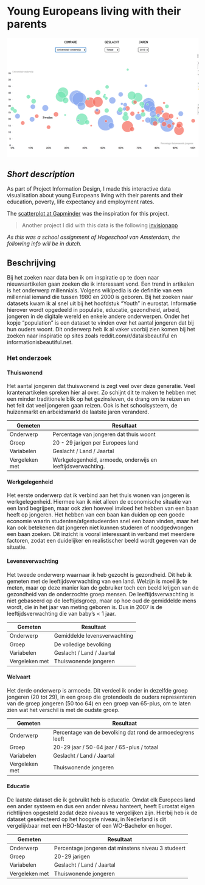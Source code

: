 # Young Europeans living with their parents

![Preview of this visualisation](schermafbeelding.png)

## ***Short description***
As part of Project Information Design, I made this interactive data visualisation about young Europeans living with their parents and their education, poverty, life expectancy and employment rates.

The [scatterplot at Gapminder](https://www.gapminder.org/tools/) was the inspiration for this project.

> Another project I did with this data is the following [invisionapp](https://projects.invisionapp.com/m/share/36EEBGKVN#/263047567)

_As this was a school assignment of Hogeschool van Amsterdam, the following info will be in dutch._

## Beschrijving 

Bij het zoeken naar data ben ik om inspiratie op te doen naar nieuwsartikelen gaan zoeken die ik interessant vond. Een trend in artikelen is het onderwerp millennials. Volgens wikipedia is de definitie van een millennial iemand die tussen 1980 en 2000 is geboren. Bij het zoeken naar datasets kwam ik al snel uit bij het hoofdstuk “Youth” in eurostat. Informatie hierover wordt opgedeeld in populatie, educatie, gezondheid, arbeid, jongeren in de digitale wereld en enkele andere onderwerpen. Onder het kopje “population” is een dataset te vinden over het aantal jongeren dat bij hun ouders woont. Dit onderwerp heb ik al vaker voorbij zien komen bij het zoeken naar inspiratie op sites zoals reddit.com/r/dataisbeautiful en informationisbeautiful.net. 

### Het onderzoek

#### Thuiswonend
Het aantal jongeren dat thuiswonend is zegt veel over deze generatie. Veel krantenartikelen spreken hier al over. Zo schijnt dit te maken te hebben met een minder traditionele blik op het gezinsleven, de drang om te reizen en het feit dat veel jongeren gaan reizen. Ook is het schoolsysteem, de huizenmarkt en arbeidsmarkt de laatste jaren veranderd.

Gemeten | Resultaat
--- | ---
Onderwerp | Percentage van jongeren dat thuis woont
Groep	|	20 - 29 jarigen per Europees land
Variabelen |	Geslacht / Land / Jaartal
Vergeleken met |		Werkgelegenheid, armoede, onderwijs en 							leeftijdsverwachting.


#### Werkgelegenheid 
Het eerste onderwerp dat ik verbind aan het thuis wonen van jongeren is werkgelegenheid. Hiermee kan ik niet alleen de economische situatie van een land begrijpen, maar ook zien hoeveel invloed het hebben van een baan heeft op jongeren. Het hebben van een baan kan duiden op een goede economie waarin studenten/afgestudeerden snel een baan vinden, maar het kan ook betekenen dat jongeren niet kunnen studeren of noodgedwongen een baan zoeken. Dit inzicht is vooral interessant in verband met meerdere factoren, zodat een duidelijker en realistischer beeld wordt gegeven van de situatie.

#### Levensverwachting 

Het tweede onderwerp waarnaar ik heb gezocht is gezondheid. Dit heb ik gemeten met de leeftijdsverwachting van een land. Welzijn is moeilijk te meten, maar op deze manier kan de gebruiker toch een beeld krijgen van de gezondheid van de onderzochte groep mensen. De leeftijdsverwachting is niet gebaseerd op de leeftijdsgroep, maar op hoe oud de gemiddelde mens wordt, die in het jaar van meting geboren is. Dus in 2007 is de leeftijdsverwachting die van baby’s < 1 jaar.

Gemeten | Resultaat
--- | ---
Onderwerp | Gemiddelde levensverwachting
Groep	|	De volledige bevolking
Variabelen |	Geslacht / Land / Jaartal
Vergeleken met | Thuiswonende jongeren


#### Welvaart

Het derde onderwerp is armoede. Dit verdeel ik onder in dezelfde groep jongeren (20 tot 29), in een groep die grotendeels de ouders representeren van de groep jongeren (50 too 64) en een groep van 65-plus, om te laten zien wat het verschil is met de oudste groep.

Gemeten | Resultaat
--- | ---
Onderwerp | Percentage van de bevolking dat rond de armoedegrens leeft
Groep	|	20-29 jaar / 50-64 jaar / 65-plus / totaal
Variabelen |	Geslacht / Land / Jaartal
Vergeleken met | Thuiswonende jongeren

#### Educatie
De laatste dataset die ik gebruikt heb is educatie. Omdat elk Europees land een ander systeem en dus een ander niveau hanteert, heeft Eurostat eigen richtlijnen opgesteld zodat deze niveaus te vergelijken zijn. Hierbij heb ik de dataset geselecteerd op het hoogste niveau, in Nederland is dit vergelijkbaar met een HBO-Master of een WO-Bachelor en hoger.

Gemeten | Resultaat
--- | ---
Onderwerp | Percentage jongeren dat minstens niveau 3 studeert
Groep	|	20-29 jarigen 
Variabelen |	Geslacht / Land / Jaartal
Vergeleken met | Thuiswonende jongeren